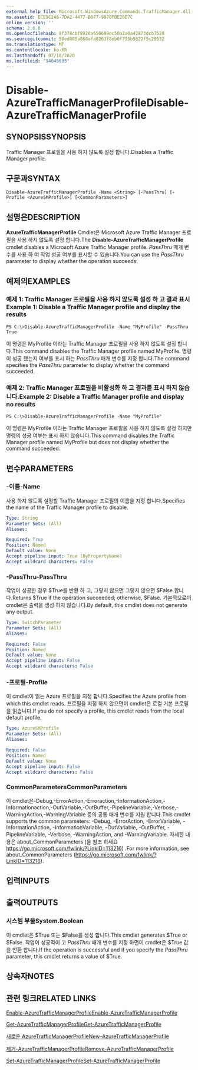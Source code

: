 ```yaml
---
external help file: Microsoft.WindowsAzure.Commands.TrafficManager.dll-Help.xml
ms.assetid: ECE9C2A6-7DA2-4477-B877-9970FBE26D7C
online version: ''
schema: 2.0.0
ms.openlocfilehash: 8f378cbf8926a650699ec50a2a0a42873dcb7528
ms.sourcegitcommit: 56ed085a868afa8263f8eb0f755b5822f5c29532
ms.translationtype: MT
ms.contentlocale: ko-KR
ms.lasthandoff: 07/18/2020
ms.locfileid: "94045693"
---
```

# <span data-ttu-id="85bcc-101">Disable-AzureTrafficManagerProfile</span><span class="sxs-lookup"><span data-stu-id="85bcc-101">Disable-AzureTrafficManagerProfile</span></span>

## <span data-ttu-id="85bcc-102">SYNOPSIS</span><span class="sxs-lookup"><span data-stu-id="85bcc-102">SYNOPSIS</span></span>
<span data-ttu-id="85bcc-103">Traffic Manager 프로필을 사용 하지 않도록 설정 합니다.</span><span class="sxs-lookup"><span data-stu-id="85bcc-103">Disables a Traffic Manager profile.</span></span>

## <span data-ttu-id="85bcc-104">구문과</span><span class="sxs-lookup"><span data-stu-id="85bcc-104">SYNTAX</span></span>

```
Disable-AzureTrafficManagerProfile -Name <String> [-PassThru] [-Profile <AzureSMProfile>] [<CommonParameters>]
```

## <span data-ttu-id="85bcc-105">설명은</span><span class="sxs-lookup"><span data-stu-id="85bcc-105">DESCRIPTION</span></span>
<span data-ttu-id="85bcc-106">**AzureTrafficManagerProfile** Cmdlet은 Microsoft Azure Traffic Manager 프로필을 사용 하지 않도록 설정 합니다.</span><span class="sxs-lookup"><span data-stu-id="85bcc-106">The **Disable-AzureTrafficManagerProfile** cmdlet disables a Microsoft Azure Traffic Manager profile.</span></span>
<span data-ttu-id="85bcc-107">*PassThru* 매개 변수를 사용 하 여 작업 성공 여부를 표시할 수 있습니다.</span><span class="sxs-lookup"><span data-stu-id="85bcc-107">You can use the *PassThru* parameter to display whether the operation succeeds.</span></span>

## <span data-ttu-id="85bcc-108">예제의</span><span class="sxs-lookup"><span data-stu-id="85bcc-108">EXAMPLES</span></span>

### <span data-ttu-id="85bcc-109">예제 1: Traffic Manager 프로필을 사용 하지 않도록 설정 하 고 결과 표시</span><span class="sxs-lookup"><span data-stu-id="85bcc-109">Example 1: Disable a Traffic Manager profile and display the results</span></span>
```
PS C:\>Disable-AzureTrafficManagerProfile -Name "MyProfile" -PassThru
True
```

<span data-ttu-id="85bcc-110">이 명령은 MyProfile 이라는 Traffic Manager 프로필을 사용 하지 않도록 설정 합니다.</span><span class="sxs-lookup"><span data-stu-id="85bcc-110">This command disables the Traffic Manager profile named MyProfile.</span></span>
<span data-ttu-id="85bcc-111">명령이 성공 했는지 여부를 표시 하는 *PassThru* 매개 변수를 지정 합니다.</span><span class="sxs-lookup"><span data-stu-id="85bcc-111">The command specifies the *PassThru* parameter to display whether the command succeeded.</span></span>

### <span data-ttu-id="85bcc-112">예제 2: Traffic Manager 프로필을 비활성화 하 고 결과를 표시 하지 않습니다.</span><span class="sxs-lookup"><span data-stu-id="85bcc-112">Example 2: Disable a Traffic Manager profile and display no results</span></span>
```
PS C:\>Disable-AzureTrafficManagerProfile -Name "MyProfile"
```

<span data-ttu-id="85bcc-113">이 명령은 MyProfile 이라는 Traffic Manager 프로필을 사용 하지 않도록 설정 하지만 명령의 성공 여부는 표시 하지 않습니다.</span><span class="sxs-lookup"><span data-stu-id="85bcc-113">This command disables the Traffic Manager profile named MyProfile but does not display whether the command succeeded.</span></span>

## <span data-ttu-id="85bcc-114">변수</span><span class="sxs-lookup"><span data-stu-id="85bcc-114">PARAMETERS</span></span>

### <span data-ttu-id="85bcc-115">-이름</span><span class="sxs-lookup"><span data-stu-id="85bcc-115">-Name</span></span>
<span data-ttu-id="85bcc-116">사용 하지 않도록 설정할 Traffic Manager 프로필의 이름을 지정 합니다.</span><span class="sxs-lookup"><span data-stu-id="85bcc-116">Specifies the name of the Traffic Manager profile to disable.</span></span>

```yaml
Type: String
Parameter Sets: (All)
Aliases: 

Required: True
Position: Named
Default value: None
Accept pipeline input: True (ByPropertyName)
Accept wildcard characters: False
```

### <span data-ttu-id="85bcc-117">-PassThru</span><span class="sxs-lookup"><span data-stu-id="85bcc-117">-PassThru</span></span>
<span data-ttu-id="85bcc-118">작업이 성공한 경우 $True를 반환 하 고, 그렇지 않으면 그렇지 않으면 $False 합니다.</span><span class="sxs-lookup"><span data-stu-id="85bcc-118">Returns $True if the operation succeeded; otherwise, $False.</span></span>
<span data-ttu-id="85bcc-119">기본적으로이 cmdlet은 출력을 생성 하지 않습니다.</span><span class="sxs-lookup"><span data-stu-id="85bcc-119">By default, this cmdlet does not generate any output.</span></span>

```yaml
Type: SwitchParameter
Parameter Sets: (All)
Aliases: 

Required: False
Position: Named
Default value: None
Accept pipeline input: False
Accept wildcard characters: False
```

### <span data-ttu-id="85bcc-120">-프로필</span><span class="sxs-lookup"><span data-stu-id="85bcc-120">-Profile</span></span>
<span data-ttu-id="85bcc-121">이 cmdlet이 읽는 Azure 프로필을 지정 합니다.</span><span class="sxs-lookup"><span data-stu-id="85bcc-121">Specifies the Azure profile from which this cmdlet reads.</span></span> <span data-ttu-id="85bcc-122">프로필을 지정 하지 않으면이 cmdlet은 로컬 기본 프로필을 읽습니다.</span><span class="sxs-lookup"><span data-stu-id="85bcc-122">If you do not specify a profile, this cmdlet reads from the local default profile.</span></span>

```yaml
Type: AzureSMProfile
Parameter Sets: (All)
Aliases: 

Required: False
Position: Named
Default value: None
Accept pipeline input: False
Accept wildcard characters: False
```

### <span data-ttu-id="85bcc-123">CommonParameters</span><span class="sxs-lookup"><span data-stu-id="85bcc-123">CommonParameters</span></span>
<span data-ttu-id="85bcc-124">이 cmdlet은-Debug,-ErrorAction,-Erroraction,-InformationAction,-Informationaction,-OutVariable,-OutBuffer,-PipelineVariable,-Verbose,-WarningAction,-WarningVariable 등의 공통 매개 변수를 지원 합니다.</span><span class="sxs-lookup"><span data-stu-id="85bcc-124">This cmdlet supports the common parameters: -Debug, -ErrorAction, -ErrorVariable, -InformationAction, -InformationVariable, -OutVariable, -OutBuffer, -PipelineVariable, -Verbose, -WarningAction, and -WarningVariable.</span></span> <span data-ttu-id="85bcc-125">자세한 내용은 about_CommonParameters (을 참조 하세요 https://go.microsoft.com/fwlink/?LinkID=113216) .</span><span class="sxs-lookup"><span data-stu-id="85bcc-125">For more information, see about_CommonParameters (https://go.microsoft.com/fwlink/?LinkID=113216).</span></span>

## <span data-ttu-id="85bcc-126">입력</span><span class="sxs-lookup"><span data-stu-id="85bcc-126">INPUTS</span></span>

## <span data-ttu-id="85bcc-127">출력</span><span class="sxs-lookup"><span data-stu-id="85bcc-127">OUTPUTS</span></span>

### <span data-ttu-id="85bcc-128">시스템 부울</span><span class="sxs-lookup"><span data-stu-id="85bcc-128">System.Boolean</span></span>
<span data-ttu-id="85bcc-129">이 cmdlet은 $True 또는 $False를 생성 합니다.</span><span class="sxs-lookup"><span data-stu-id="85bcc-129">This cmdlet generates $True or $False.</span></span>
<span data-ttu-id="85bcc-130">작업이 성공적이 고 *PassThru* 매개 변수를 지정 하면이 cmdlet은 $True 값을 반환 합니다.</span><span class="sxs-lookup"><span data-stu-id="85bcc-130">If the operation is successful and if you specify the *PassThru* parameter, this cmdlet returns a value of $True.</span></span>

## <span data-ttu-id="85bcc-131">상속자</span><span class="sxs-lookup"><span data-stu-id="85bcc-131">NOTES</span></span>

## <span data-ttu-id="85bcc-132">관련 링크</span><span class="sxs-lookup"><span data-stu-id="85bcc-132">RELATED LINKS</span></span>

[<span data-ttu-id="85bcc-133">Enable-AzureTrafficManagerProfile</span><span class="sxs-lookup"><span data-stu-id="85bcc-133">Enable-AzureTrafficManagerProfile</span></span>](./Enable-AzureTrafficManagerProfile.md)

[<span data-ttu-id="85bcc-134">Get-AzureTrafficManagerProfile</span><span class="sxs-lookup"><span data-stu-id="85bcc-134">Get-AzureTrafficManagerProfile</span></span>](./Get-AzureTrafficManagerProfile.md)

[<span data-ttu-id="85bcc-135">새로운 AzureTrafficManagerProfile</span><span class="sxs-lookup"><span data-stu-id="85bcc-135">New-AzureTrafficManagerProfile</span></span>](./New-AzureTrafficManagerProfile.md)

[<span data-ttu-id="85bcc-136">제거-AzureTrafficManagerProfile</span><span class="sxs-lookup"><span data-stu-id="85bcc-136">Remove-AzureTrafficManagerProfile</span></span>](./Remove-AzureTrafficManagerProfile.md)

[<span data-ttu-id="85bcc-137">Set-AzureTrafficManagerProfile</span><span class="sxs-lookup"><span data-stu-id="85bcc-137">Set-AzureTrafficManagerProfile</span></span>](./Set-AzureTrafficManagerProfile.md)


